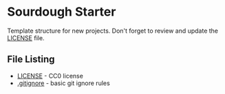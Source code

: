 # Sourdough Starter
Template structure for new projects.
Don't forget to review and update the [LICENSE](LICENSE) file.

## File Listing
* [LICENSE](LICENSE) - CC0 license
* [.gitignore](.gitignore) - basic git ignore rules

